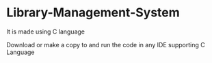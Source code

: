 # Library-Management-System
It is made using C language 

Download or make a copy to and run the code in any IDE supporting C Language 
